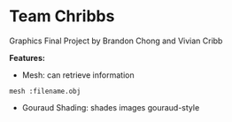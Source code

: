 # Team Chribbs
Graphics Final Project by Brandon Chong and Vivian Cribb

**Features:**
+ Mesh: can retrieve information 
```
mesh :filename.obj
```
+ Gouraud Shading: shades images gouraud-style
